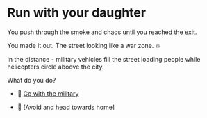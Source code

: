 # Run with your daughter

You push through the smoke and chaos until you reached the exit.

You made it out. The street looking like a war zone. 🔥

In the distance - military vehicles fill the street loading people while helicopters circle aboove the city.

What do you do?

- 🚗 [Go with the military](./scene6A.md)

- 👟 [Avoid and head towards home]